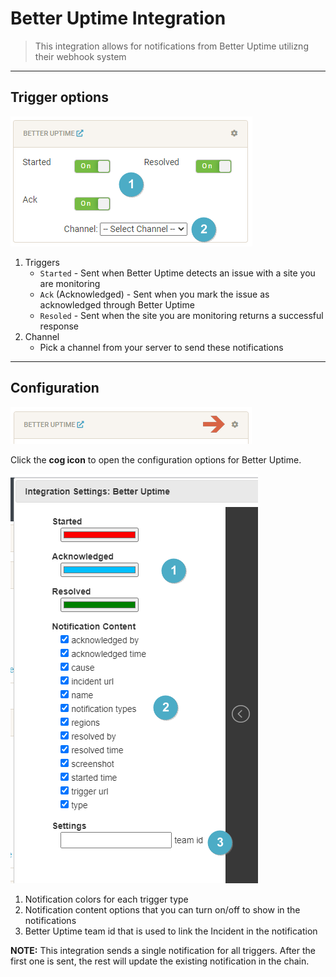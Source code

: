 # Better Uptime Integration

> This integration allows for notifications from Better Uptime utilizng their webhook system

---

## Trigger options
![!triggers-channels](images/Better-Uptime/triggers-channels.png "Triggers and Channels")

1. Triggers
    - `Started` - Sent when Better Uptime detects an issue with a site you are monitoring
    - `Ack` (Acknowledged) - Sent when you mark the issue as acknowledged through Better Uptime
    - `Resoled` - Sent when the site you are monitoring returns a successful response
1. Channel
    - Pick a channel from your server to send these notifications

---

## Configuration
![!open-configuration](images/Better-Uptime/open-configuration.png "Open Configuration Window")

Click the **cog icon** to open the configuration options for Better Uptime.

![!configuration](images/Better-Uptime/configuration.png "Configuration Window")

1. Notification colors for each trigger type
1. Notification content options that you can turn on/off to show in the notifications
1. Better Uptime team id that is used to link the Incident in the notification

**NOTE:** This integration sends a single notification for all triggers. After the first one is sent, the rest will update the existing notification in the chain.